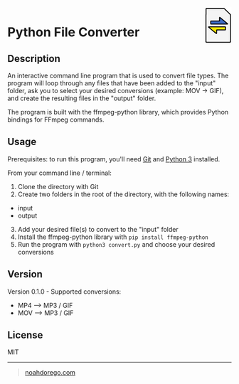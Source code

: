 <img align="right" src="logo.png" width="60px" height="81px">

# Python File Converter

## Description

An interactive command line program that is used to convert file types. The program will loop through any files that have been added
to the "input" folder, ask you to select your desired conversions (example: MOV -> GIF), and create the resulting files in the
"output" folder.

The program is built with the ffmpeg-python library, which provides Python bindings for FFmpeg commands.

## Usage

Prerequisites: to run this program, you'll need [Git](https://git-scm.com) and [Python 3](https://www.python.org/downloads/) installed.

From your command line / terminal:

1. Clone the directory with Git
2. Create two folders in the root of the directory, with the following names:

- input
- output

3. Add your desired file(s) to convert to the "input" folder
4. Install the ffmpeg-python library with `pip install ffmpeg-python`
5. Run the program with `python3 convert.py` and choose your desired conversions

## Version

Version 0.1.0 - Supported conversions:

- MP4 --> MP3 / GIF
- MOV --> MP3 / GIF

## License

MIT

---

> [noahdorego.com](https://www.noahdorego.com)
